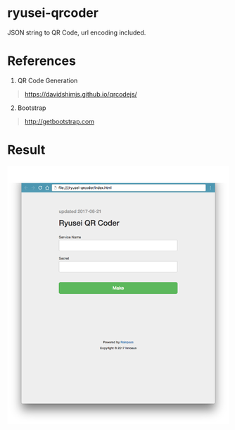 # ryusei-qrcoder
JSON string to QR Code,
url encoding included.

# References
1. QR Code Generation
> https://davidshimjs.github.io/qrcodejs/

2. Bootstrap
> http://getbootstrap.com

# Result
![Screenshot](result.png)

